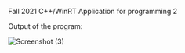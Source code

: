 Fall 2021 C++/WinRT Application for programming 2

Output of the program:

![Screenshot (3)](https://user-images.githubusercontent.com/62119604/134069176-56a9b107-aa3f-4a07-97f2-5c29b17043c5.png)
